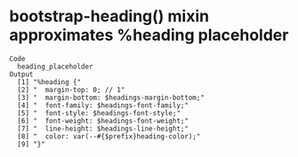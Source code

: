 # bootstrap-heading() mixin approximates %heading placeholder

    Code
      heading_placeholder
    Output
      [1] "%heading {"                               
      [2] "  margin-top: 0; // 1"                    
      [3] "  margin-bottom: $headings-margin-bottom;"
      [4] "  font-family: $headings-font-family;"    
      [5] "  font-style: $headings-font-style;"      
      [6] "  font-weight: $headings-font-weight;"    
      [7] "  line-height: $headings-line-height;"    
      [8] "  color: var(--#{$prefix}heading-color);" 
      [9] "}"                                        

